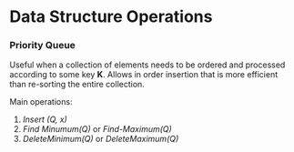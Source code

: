 # Data Structure Operations

### Priority Queue

Useful when a collection of elements needs to be ordered and processed according to some key **K**. Allows in order insertion that is more efficient than re-sorting the entire collection.

Main operations:

1. *Insert (Q, x)*
2. *Find Minumum(Q)* or *Find-Maximum(Q)*
3. *DeleteMinimum(Q)* or *DeleteMaximum(Q)*